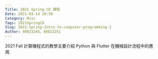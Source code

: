 ```yaml
---
Title: 2021 Spring CD 課程
Date: 2021-03-14 20:50
Category: Misc
Tags: 2021SpringCD
Slug: 2021-Spring-Intro-to-computer-programming-1
Author: 40823245、40823251
---
```


2021 Fall 計算機程式的教學主要介紹 Python 與 Flutter 在機械設計流程中的應用.

<!-- PELICAN_END_SUMMARY -->

